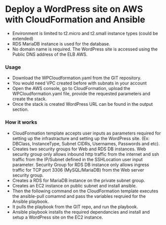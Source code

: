 # Deploy a WordPress site on AWS with CloudFormation and Ansible #

 - Environment is limited to t2.micro and t2.small instance types (could be extended)
 - RDS MariaDB instance is used for the database.
 - No domain name is required. The WordPress site is accessed using the Public DNS address of the ELB AWS.

### Usage ###
 - Download the WPCloudformation.yaml from the GIT repository.
 - You would need VPC created before with subnats in your account
 - Open the AWS console, go to CloudFormation, upload the WPCloudformation.yaml file, provide the requested parameters and create the stack.
 - Once the stack is created WordPress URL can be found in the output section.

### How it works ###
- CloudFormation template accepts user inputs as parameters required for setting up the infrastracture and setting up the WordPress site.  (Ex: DBClass, InstanceType, Subnet CIDRs, Usernames, Passwords and etc).
- Creates two security groups for Web and RDS DB instances. Web security group only allows inbound http traffic from the internet and ssh traffic from the IP/Subnet defined in the SSHLocation user input parameter.
Security Group for RDS DB instance only allows ingress traffic for TCP port 3306 (MySQL/MariaDB) from the Web server security group.
- Creates a RDS for MariaDB instance on the private subnet group. 
- Creates an EC2 instance on public subnet and install ansible.
- Then the following command on the CloudFormation template executes the ansible-pull comamnd and pass the variables reqruied for the Ansible playbook.
- It pulls the playbook from the GIT repo, and run the playbook.
- Ansible playbook installs the required dependancies and install and setup a WordPress site on the EC2 instance.

